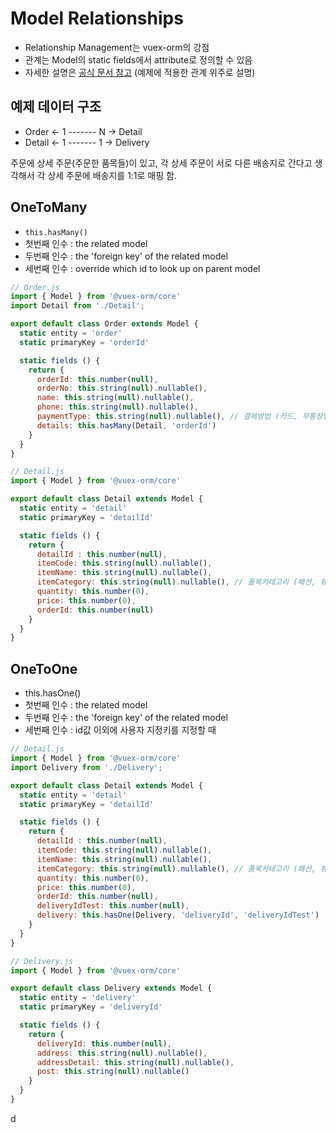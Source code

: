 # Model Relationships

* Relationship Management는 vuex-orm의 강점
* 관계는 Model의 static fields에서 attribute로 정의할 수 있음
* 자세한 설명은 [공식 문서 참고](https://vuex-orm.org/guide/model/relationships.html#one-to-one) \(예제에 적용한 관계 위주로 설명\)

## 예제 데이터 구조

* Order &lt;- 1 ------- N -&gt; Detail
* Detail &lt;- 1 ------- 1 -&gt; Delivery

주문에 상세 주문\(주문한 품목들\)이 있고, 각 상세 주문이 서로 다른 배송지로 간다고 생각해서 각 상세 주문에 배송지를 1:1로 매핑 함.

## OneToMany

* `this.hasMany()`
* 첫번째 인수 : the related model
* 두번째 인수 : the 'foreign key' of the related model
* 세번째 인수 : override which id to look up on parent model

```javascript
// Order.js
import { Model } from '@vuex-orm/core'
import Detail from './Detail';

export default class Order extends Model {
  static entity = 'order'
  static primaryKey = 'orderId'

  static fields () {
    return {
      orderId: this.number(null),
      orderNo: this.string(null).nullable(),
      name: this.string(null).nullable(),
      phone: this.string(null).nullable(),
      paymentType: this.string(null).nullable(), // 결제방법 (카드, 무통장입금)
      details: this.hasMany(Detail, 'orderId')
    }
  }
}
```

```javascript
// Detail.js
import { Model } from '@vuex-orm/core'

export default class Detail extends Model {
  static entity = 'detail'
  static primaryKey = 'detailId'

  static fields () {
    return {
      detailId : this.number(null),
      itemCode: this.string(null).nullable(),
      itemName: this.string(null).nullable(),
      itemCategory: this.string(null).nullable(), // 품목카테고리 (패션, 뷰티, 식품, 생필품, 디지털)
      quantity: this.number(0),
      price: this.number(0),
      orderId: this.number(null)
    }
  }
}
```

## OneToOne

* this.hasOne\(\)
* 첫번째 인수 : the related model
* 두번째 인수 : the 'foreign key' of the related model
* 세번째 인수 : id값 이외에 사용자 지정키를 지정할 때

```javascript
// Detail.js
import { Model } from '@vuex-orm/core'
import Delivery from './Delivery';

export default class Detail extends Model {
  static entity = 'detail'
  static primaryKey = 'detailId'

  static fields () {
    return {
      detailId : this.number(null),
      itemCode: this.string(null).nullable(),
      itemName: this.string(null).nullable(),
      itemCategory: this.string(null).nullable(), // 품목카테고리 (패션, 뷰티, 식품, 생필품, 디지털)
      quantity: this.number(0),
      price: this.number(0),
      orderId: this.number(null),
      deliveryIdTest: this.number(null),
      delivery: this.hasOne(Delivery, 'deliveryId', 'deliveryIdTest')
    }
  }
}
```

```javascript
// Delivery.js
import { Model } from '@vuex-orm/core'

export default class Delivery extends Model {
  static entity = 'delivery'
  static primaryKey = 'deliveryId'

  static fields () {
    return {
      deliveryId: this.number(null),
      address: this.string(null).nullable(),
      addressDetail: this.string(null).nullable(),
      post: this.string(null).nullable()
    }
  }
}
```

d



